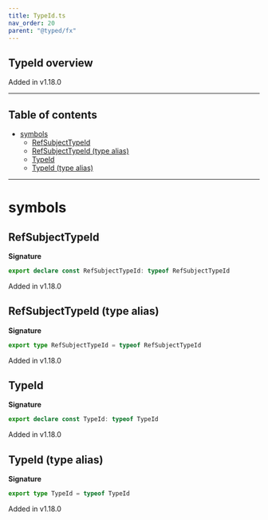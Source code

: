 ```yaml
---
title: TypeId.ts
nav_order: 20
parent: "@typed/fx"
---
```


## TypeId overview

Added in v1.18.0

---

<h2 class="text-delta">Table of contents</h2>

- [symbols](#symbols)
  - [RefSubjectTypeId](#refsubjecttypeid)
  - [RefSubjectTypeId (type alias)](#refsubjecttypeid-type-alias)
  - [TypeId](#typeid)
  - [TypeId (type alias)](#typeid-type-alias)

---

# symbols

## RefSubjectTypeId

**Signature**

```ts
export declare const RefSubjectTypeId: typeof RefSubjectTypeId
```

Added in v1.18.0

## RefSubjectTypeId (type alias)

**Signature**

```ts
export type RefSubjectTypeId = typeof RefSubjectTypeId
```

Added in v1.18.0

## TypeId

**Signature**

```ts
export declare const TypeId: typeof TypeId
```

Added in v1.18.0

## TypeId (type alias)

**Signature**

```ts
export type TypeId = typeof TypeId
```

Added in v1.18.0
